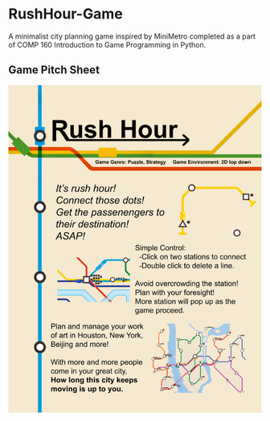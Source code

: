 # RushHour-Game
A minimalist city planning game inspired by MiniMetro completed as a part of COMP 160 Introduction to Game Programming in Python.

## Game Pitch Sheet
![](/image/pitch.jpg)
